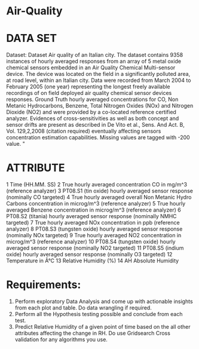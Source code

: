 # Air-Quality

# DATA SET

Dataset:
Dataset Air quality of an Italian city. The dataset contains 9358 instances of hourly averaged responses
from an array of 5 metal oxide chemical sensors embedded in an Air Quality Chemical Multi-sensor
device. The device was located on the field in a significantly polluted area, at road level, within an Italian
city. Data were recorded from March 2004 to February 2005 (one year) representing the longest freely
available recordings of on field deployed air quality chemical sensor devices responses. Ground Truth
hourly averaged concentrations for CO, Non Metanic Hydrocarbons, Benzene, Total Nitrogen Oxides
(NOx) and Nitrogen Dioxide (NO2) and were provided by a co-located reference certified analyzer.
Evidences of cross-sensitivities as well as both concept and sensor drifts are present as described in De
Vito et al., Sens. And Act. B, Vol. 129,2,2008 (citation required) eventually affecting sensors
concentration estimation capabilities. Missing values are tagged with -200 value. " 

# ATTRIBUTE

1 Time (HH.MM. SS)
2 True hourly averaged concentration CO in mg/m^3 (reference analyzer)
3 PT08.S1 (tin oxide) hourly averaged sensor response (nominally CO targeted)
4 True hourly averaged overall Non Metanic Hydro Carbons concentration in microg/m^3 (reference
analyzer)
5 True hourly averaged Benzene concentration in microg/m^3 (reference analyzer)
6 PT08.S2 (titania) hourly averaged sensor response (nominally NMHC targeted)
7 True hourly averaged NOx concentration in ppb (reference analyzer)
8 PT08.S3 (tungsten oxide) hourly averaged sensor response (nominally NOx targeted)
9 True hourly averaged NO2 concentration in microg/m^3 (reference analyzer)
10 PT08.S4 (tungsten oxide) hourly averaged sensor response (nominally NO2 targeted)
11 PT08.S5 (indium oxide) hourly averaged sensor response (nominally O3 targeted)
12 Temperature in Â°C 13 Relative Humidity (%) 14 AH Absolute Humidity 

# Requirements:
1. Perform exploratory Data Analysis and come up with actionable insights from each plot and
table. Do data wrangling if required.
2. Perform all the Hypothesis testing possible and conclude from each test.
3. Predict Relative Humidity of a given point of time based on the all other attributes affecting the
change in RH. Do use Gridsearch Cross validation for any algorithms you use.
